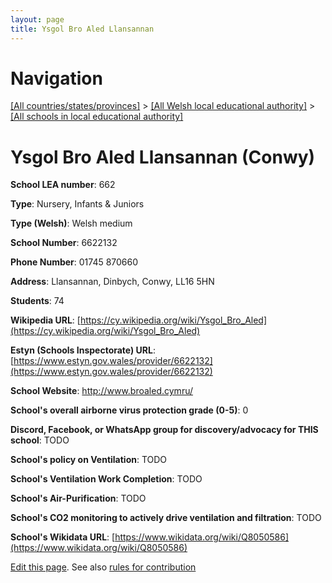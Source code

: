 ```yaml
---
layout: page
title: Ysgol Bro Aled Llansannan
---
```

# Navigation

[[All countries/states/provinces]](../../..) > [[All Welsh local educational authority]](../..) > [[All schools in local educational authority]](..)

# Ysgol Bro Aled Llansannan (Conwy)

**School LEA number**: 662

**Type**: Nursery, Infants & Juniors

**Type (Welsh)**: Welsh medium

**School Number**: 6622132

**Phone Number**: 01745 870660

**Address**: Llansannan, Dinbych, Conwy, LL16 5HN

**Students**: 74

**Wikipedia URL**: [https://cy.wikipedia.org/wiki/Ysgol_Bro_Aled](https://cy.wikipedia.org/wiki/Ysgol_Bro_Aled)

**Estyn (Schools Inspectorate) URL**: [https://www.estyn.gov.wales/provider/6622132](https://www.estyn.gov.wales/provider/6622132)

**School Website**: http://www.broaled.cymru/

**School's overall airborne virus protection grade (0-5)**: 0

**Discord, Facebook, or WhatsApp group for discovery/advocacy for THIS school**: TODO

**School's policy on Ventilation**: TODO

**School's Ventilation Work Completion**: TODO

**School's Air-Purification**: TODO

**School's CO2 monitoring to actively drive ventilation and filtration**: TODO

**School's Wikidata URL**: [https://www.wikidata.org/wiki/Q8050586](https://www.wikidata.org/wiki/Q8050586)




[Edit this page](https://github.com/VentilationProject/Wales/edit/prif/./Conwy/Ysgol_Bro_Aled_Llansannan.md). See also [rules for contribution](../../../contribution-rules/)